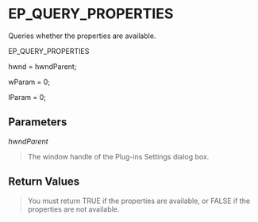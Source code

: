 # EP\_QUERY\_PROPERTIES

Queries whether the properties are available.

EP\_QUERY\_PROPERTIES

hwnd = hwndParent;

wParam = 0;

lParam = 0;

## Parameters

_hwndParent_

> The window handle of the Plug-ins Settings dialog box.

## Return Values

> You must return TRUE if the properties are available, or FALSE if the
> properties are not available.
